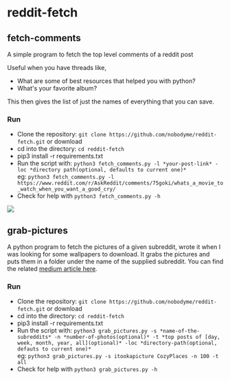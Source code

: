 # reddit-fetch

## fetch-comments

A simple program to fetch the top level comments of a reddit post

Useful when you have threads like,
  - What are some of best resources that helped you with python?
  - What's your favorite album?
 
This then gives the list of just the names of everything that you can save.

### Run

  - Clone the repository: `git clone https://github.com/nobodyme/reddit-fetch.git` or download
  - cd into the directory: `cd reddit-fetch`
  - pip3 install -r requirements.txt
  - Run the script with: `python3 fetch_comments.py -l *your-post-link* -loc *directory path(optional, defaults to current one)*`</br>
  eg: `python3 fetch_comments.py -l https://www.reddit.com/r/AskReddit/comments/75goki/whats_a_movie_to_watch_when_you_want_a_good_cry/`
  - Check for help with `python3 fetch_comments.py -h`
  
 <img src="https://user-images.githubusercontent.com/15857119/34459416-e68be8d0-ee15-11e7-872a-71f3b11647d7.png">
  
## grab-pictures

A python program to fetch the pictures of a given subreddit, wrote it when I was looking for some wallpapers to download. It grabs the pictures and puts them in a folder under the name of the supplied subreddit.
You can find the related [medium article here](https://medium.com/@naveenkumarspa/using-python-for-your-desktop-wallpaper-collection-focused-on-beginners-a66451d25660).

### Run

  - Clone the repository: `git clone https://github.com/nobodyme/reddit-fetch.git` or download
  - cd into the directory: `cd reddit-fetch`
  - pip3 install -r requirements.txt
  - Run the script with: `python3 grab_pictures.py -s *name-of-the-subreddits* -n *number-of-photos(optional)* -t *top posts of [day, week, month, year, all](optional)* -loc *directory-path(optional, defauts to current one)*`</br>
  eg: `python3 grab_pictures.py -s itookapicture CozyPlaces -n 100 -t all`
  - Check for help with `python3 grab_pictures.py -h`

